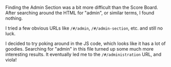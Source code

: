 Finding the Admin Section was a bit more difficult than the Score Board. After
searching around the HTML for "admin", or similar terms, I found nothing.

I tried a few obvious URLs like `/#/admin`, `/#/admin-section`, etc. and still
no luck.

I decided to try poking around in the JS code, which looks like it has a lot of
goodies. Searching for "admin" in this file turned up some much more
interesting results. It eventually led me to the `/#/administration` URL, and
viola!
